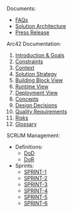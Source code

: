 Documents:

- [FAQs](FAQs)
- [Solution Architecture](arc42/07.-Deployment-View.md)
- [Press Release](PressRelease)

Arc42 Documentation:

1. [Introduction & Goals](arc42/01.-Introduction-&-Goals.md)
2. [Constraints](arc42/02.-Constraints.md)
3. [Context](arc42/03.-Context.md)
4. [Solution Strategy](arc42/04.-Solution-Strategy.md)
5. [Building Block View](arc42/05.-Building-Block-View.md)
6. [Runtime View](arc42/06.-Runtime-View.md)
7. [Deployment View](arc42/07.-Deployment-View.md)
8. [Concepts](arc42/08.-Concepts.md)
9. [Design Decisions](arc42/09.-Design-Decisions.md)
10. [Quality Requirements](arc42/10.-Quality-Requirements.md)
11. [Risks](arc42/11.-Risks.md)
12. [Glossary](arc42/12.-Glossary.md)

SCRUM Management:

- Definitions: 
    - [DoD](scrum/dod)
    - [DoR](scrum/dor)
- Sprints:
    - [SPRINT-1](scrum/SPRINT-1)
    - [SPRINT-2](scrum/SPRINT-2)
    - [SPRINT-3](scrum/SPRINT-3)
    - [SPRINT-4](scrum/SPRINT-4)
    - [SPRINT-5](scrum/SPRINT-5)
    - [SPRINT-6](scrum/SPRINT-6)